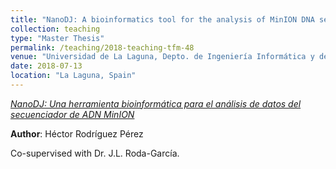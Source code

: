 ```yaml
---
title: "NanoDJ: A bioinformatics tool for the analysis of MinION DNA sequencer data [Master Thesis supervised in 2018]"
collection: teaching
type: "Master Thesis"
permalink: /teaching/2018-teaching-tfm-48
venue: "Universidad de La Laguna, Depto. de Ingeniería Informática y de Sistemas"
date: 2018-07-13
location: "La Laguna, Spain"
---
```

*[NanoDJ: Una herramienta bioinformática para el análisis de datos del secuenciador de ADN MinION](https://riull.ull.es/xmlui/handle/915/16640)*

 **Author**: Héctor Rodríguez Pérez 
 
 Co-supervised with Dr. J.L. Roda-García.